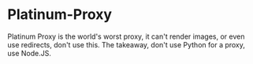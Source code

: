 # Platinum-Proxy

Platinum Proxy is the world's worst proxy, it can't render images, or even use redirects, don't use this. The takeaway, don't use Python for a proxy, use Node.JS.
